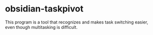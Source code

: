 # obsidian-taskpivot
This program is a tool that recognizes and makes task switching easier, even though multitasking is difficult.
